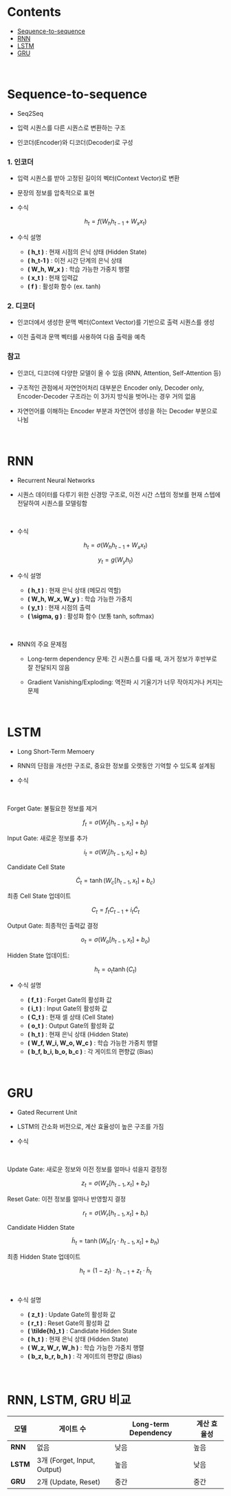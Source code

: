 # Contents
- [Sequence-to-sequence](#Sequence-to-sequence)
- [RNN](#RNN)
- [LSTM](#LSTM)
- [GRU](#GRU)



<br>

# Sequence-to-sequence

- Seq2Seq

- 입력 시퀀스를 다른 시퀀스로 변환하는 구조

- 인코더(Encoder)와 디코더(Decoder)로 구성

### 1. 인코더

- 입력 시퀀스를 받아 고정된 길이의 벡터(Context Vector)로 변환

- 문장의 정보를 압축적으로 표현

- 수식 

$$
h_t = f(W_h h_{t-1} + W_x x_t)
$$

- 수식 설명

    - **\( h_t \)** : 현재 시점의 은닉 상태 (Hidden State)
    - **\( h_t-1 \)** : 이전 시간 단계의 은닉 상태
    - **\( W_h, W_x \)** : 학습 가능한 가중치 행렬
    - **\( x_t \)** : 현재 입력값
    - **\( f \)** : 활성화 함수 (ex. tanh)


### 2. 디코더

- 인코더에서 생성한 문맥 벡터(Context Vector)를 기반으로 출력 시퀀스를 생성

- 이전 출력과 문맥 벡터를 사용하여 다음 출력을 예측

### 참고

- 인코더, 디코더에 다양한 모델이 올 수 있음 (RNN, Attention, Self-Attention 등)

- 구조적인 관점에서 자연언어처리 대부분은 Encoder only, Decoder only, Encoder-Decoder 구조라는 이 3가지 방식을 벗어나는 경우 거의 없음

- 자연언어를 이해하는 Encoder 부분과 자연언어 생성을 하는 Decoder 부분으로 나뉨

<br>

# RNN

- Recurrent Neural Networks

- 시퀀스 데이터를 다루기 위한 신경망 구조로, 이전 시간 스텝의 정보를 현재 스텝에 전달하여 시퀀스를 모델링함

<br>

- 수식 

$$
h_t = \sigma(W_h h_{t-1} + W_x x_t)
$$

$$
y_t = g(W_y h_t)
$$

- 수식 설명

    - **\( h_t \)** : 현재 은닉 상태 (메모리 역할)
    - **\( W_h, W_x, W_y \)** : 학습 가능한 가중치
    - **\( y_t \)** : 현재 시점의 출력
    - **\( \sigma, g \)** : 활성화 함수 (보통 tanh, softmax)

<br>

- RNN의 주요 문제점

    - Long-term dependency 문제: 긴 시퀀스를 다룰 때, 과거 정보가 후반부로 잘 전달되지 않음

    - Gradient Vanishing/Exploding: 역전파 시 기울기가 너무 작아지거나 커지는 문제

<br>

# LSTM

- Long Short-Term Memoery

- RNN의 단점을 개선한 구조로, 중요한 정보를 오랫동안 기억할 수 있도록 설계됨

- 수식

<br>

Forget Gate: 불필요한 정보를 제거

$$
f_t = \sigma(W_f [h_{t-1}, x_t] + b_f)
$$

Input Gate: 새로운 정보를 추가

$$
i_t = \sigma(W_i [h_{t-1}, x_t] + b_i)
$$

Candidate Cell State

$$
\tilde{C}_t = \tanh(W_c [h_{t-1}, x_t] + b_c)
$$

최종 Cell State 업데이트

$$
C_t = f_t C_{t-1} + i_t \tilde{C}_t
$$

Output Gate: 최종적인 출력값 결정

$$
o_t = \sigma(W_o [h_{t-1}, x_t] + b_o)
$$

Hidden State 업데이트:

$$
h_t = o_t \tanh(C_t)
$$

-  수식 설명

    - **\( f_t \)** : Forget Gate의 활성화 값
    - **\( i_t \)** : Input Gate의 활성화 값
    - **\( C_t \)** : 현재 셀 상태 (Cell State)
    - **\( o_t \)** : Output Gate의 활성화 값
    - **\( h_t \)** : 현재 은닉 상태 (Hidden State)
    - **\( W_f, W_i, W_o, W_c \)** : 학습 가능한 가중치 행렬
    - **\( b_f, b_i, b_o, b_c \)** : 각 게이트의 편향값 (Bias)

<br>

# GRU

- Gated Recurrent Unit

- LSTM의 간소화 버전으로, 계산 효율성이 높은 구조를 가짐

- 수식

<br>

Update Gate: 새로운 정보와 이전 정보를 얼마나 섞을지 결정정

$$
z_t = \sigma(W_z [h_{t-1}, x_t] + b_z)
$$

Reset Gate: 이전 정보를 얼마나 반영할지 결정

$$
r_t = \sigma(W_r [h_{t-1}, x_t] + b_r)
$$

Candidate Hidden State

$$
\tilde{h}_t = \tanh(W_h [r_t \cdot h_{t-1}, x_t] + b_h)
$$

최종 Hidden State 업데이트

$$
h_t = (1 - z_t) \cdot h_{t-1} + z_t \cdot \tilde{h}_t
$$

<br>

- 수식 설명

    - **\( z_t \)** : Update Gate의 활성화 값
    - **\( r_t \)** : Reset Gate의 활성화 값
    - **\( \tilde{h}_t \)** : Candidate Hidden State
    - **\( h_t \)** : 현재 은닉 상태 (Hidden State)
    - **\( W_z, W_r, W_h \)** : 학습 가능한 가중치 행렬
    - **\( b_z, b_r, b_h \)** : 각 게이트의 편향값 (Bias)

<br>

# RNN, LSTM, GRU 비교

| 모델  | 게이트 수 | Long-term Dependency | 계산 효율성 |
|-------|----------|--------------|------------|
| **RNN**  | 없음  | 낮음 | 높음 |
| **LSTM** | 3개 (Forget, Input, Output) | 높음 | 낮음 |
| **GRU**  | 2개 (Update, Reset) | 중간 | 중간 |

